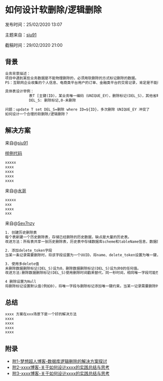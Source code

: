 # 如何设计软删除/逻辑删除

发布时间：25/02/2020 13:07

主题来自：[siu91](https://github.com/siu91)  

截稿时间：29/02/2020 21:00



## 背景

```txt
业务背景描述：
项目中遇到某些业务数据是不能物理删除的，必须用软删除的方式标记删除的数据。
PS：互联网企业收集的个人信息、电商类平台用户的订单、金融类平台的交易记录，肯定是不能删除

具体表设计举例：
           表T [主键(ID)，某业务唯一编码（UNIQUE_EY），删除标记(DEL_S)，其他省略]
           DEL_S: 删除标记,0-未删除
           
问题：update T set DEL_S=删除 where ID=${ID}，多次删除 UNIQUE_EY 冲突了
如何设计一个合理的软删除/逻辑删除？
```



## 解决方案

来自@[siu91](https://github.com/siu91) 

[样例代码](../demo/demo1.md)

```txt
xxxxx  
xxxx
xxxx
xxxx
xxxx
```

来自@[水哥](https://github.com/siu91) 

```txt
xxxxx
xxx
xxxx
xxx
```

来自@[Sev7nzy](https://github.com/Sev7nzy) 

```txt
1. 创建历史删除表
每个表新建一个历史删除表，存储已经删除的历史数据，缺点是大量的历史表。
改进方法：所有表共享一张历史删除表，历史表中存储数据库scheme和tableName信息，数据的信息通过json的形式存储在历史表中。

2. 添加delete_token字段
当某一条记录需要删除时，将该字段设置为一个UUID，将name、delete_token设置为唯一键，这样当is_delete=0时，delete_token保持一个默认值，能够有效地限制name唯一，当记录被删除时，由于delete_token是一个唯一的UUID，便能保证删除的记录不会被唯一约束束缚。（附1）

3. 使用多delete值
未删除数据删除标记(DEL_S)设为0，删除数据删除标记(DEL_S)设为非0的任何值。
改进方法:删除数据删除标记(DEL_S)使用删除时间戳来替代，同一秒时间，相同唯一字段可能性基本为零，使用初始值0或者Null来作为未删除标志符，会占用一定的存储空间，但可以显示删除时间。

4 删除设置为Null
将删除标记设置默认值(例如0)，将唯一字段与删除标记添加唯一键约束。当某一记录需要删除时，将删除标记置为NULL。（附1）
```

## 总结

```txt
xxxx 方案在xxx场景下是一个好的解决方法
xxxx
xxxx
xxxx
xxxx
```



## 附录

- [附1-梦想超人博客-数据库逻辑删除的解决方案探讨](https://blog.csdn.net/weixin_43379172/article/details/86743532)
- [附2-xxxx博客-关于如何设计xxxx的实践总结与思考](https://github.com/)
- [附3-xxxx博客-关于如何设计xxxx的实践总结与思考](https://github.com/)
